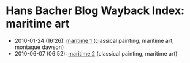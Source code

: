 # Hans Bacher Blog Wayback Index: maritime art

* 2010-01-24 (16:26): [maritime 1](https://web.archive.org/web/https://one1more2time3.wordpress.com/2010/01/24/maritime/) (classical painting, maritime art, montague dawson)
* 2010-06-07 (06:52): [maritime 2](https://web.archive.org/web/https://one1more2time3.wordpress.com/2010/06/07/maritime-2/) (classical painting, maritime art)